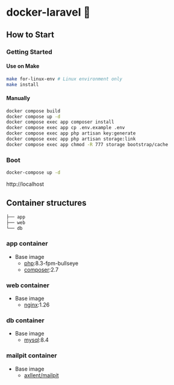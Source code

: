 # docker-laravel 🐳

## How to Start 

### Getting Started

#### Use on Make 
```bash
make for-linux-env # Linux environment only
make install
```

#### Manually 
```bash
docker compose build
docker compose up -d
docker compose exec app composer install
docker compose exec app cp .env.example .env
docker compose exec app php artisan key:generate
docker compose exec app php artisan storage:link
docker compose exec app chmod -R 777 storage bootstrap/cache
```

### Boot

```bash
docker-compose up -d
```
http://localhost


## Container structures

```bash
├── app
├── web
└── db
```

### app container

- Base image
  - [php](https://hub.docker.com/_/php):8.3-fpm-bullseye
  - [composer](https://hub.docker.com/_/composer):2.7

### web container

- Base image
  - [nginx](https://hub.docker.com/_/nginx):1.26

### db container

- Base image
  - [mysql](https://hub.docker.com/_/mysql):8.4

### mailpit container

- Base image
  - [axllent/mailpit](https://hub.docker.com/r/axllent/mailpit)
